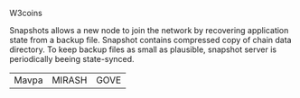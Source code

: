 W3coins

Snapshots allows a new node to join the network by recovering application state from a backup file. Snapshot contains compressed copy of chain data directory. To keep backup files as small as plausible, snapshot server is periodically beeing state-synced.

<table>

  <tr>

   <td>Mavpa</td>
   <td>MIRASH</td>
   <td>GOVE</td>

  </tr>

</table>

